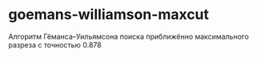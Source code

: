 # goemans-williamson-maxcut
Алгоритм Гёманса–Уильямсона поиска приближённо максимального разреза с точностью 0.878
